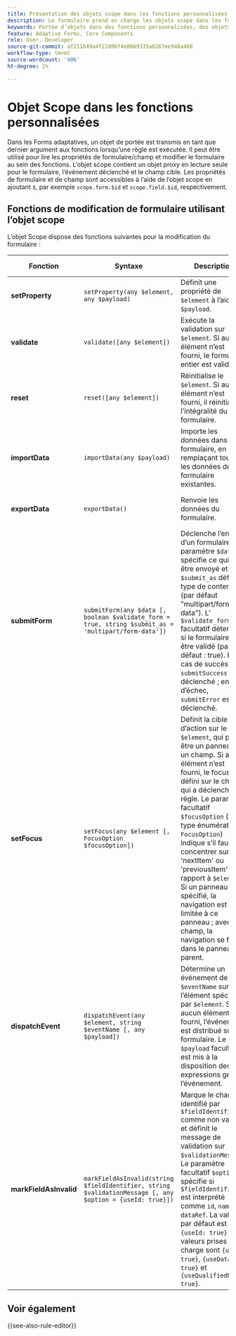 ```yaml
---
title: Présentation des objets scope dans les fonctions personnalisées
description: Le formulaire prend en charge les objets scope dans les fonctions personnalisées qui sont transmises en dernier argument aux fonctions lors de l’exécution de la règle.
keywords: Portée d’objets dans des fonctions personnalisées, des objets globaux, des objets de champ.
feature: Adaptive Forms, Core Components
role: User, Developer
source-git-commit: af211649a4f22d06f4e8669335a8267ee948a408
workflow-type: tm+mt
source-wordcount: '406'
ht-degree: 1%

---
```



# Objet Scope dans les fonctions personnalisées

Dans les Forms adaptatives, un objet de portée est transmis en tant que dernier argument aux fonctions lorsqu’une règle est exécutée. Il peut être utilisé pour lire les propriétés de formulaire/champ et modifier le formulaire au sein des fonctions. L’objet scope contient un objet proxy en lecture seule pour le formulaire, l’événement déclenché et le champ cible. Les propriétés de formulaire et de champ sont accessibles à l’aide de l’objet scope en ajoutant `$`, par exemple `scope.form.$id` et `scope.field.$id`, respectivement.

## Fonctions de modification de formulaire utilisant l’objet scope

L’objet Scope dispose des fonctions suivantes pour la modification du formulaire :

| Fonction | Syntaxe | Description | Exemple de code |
|-----------------|----------------------------------------------------------------------------------------------------|--------------------------------------------------------------------------------------------------------------|-----------------------------|
| **setProperty** | `setProperty(any $element, any $payload)` | Définit une propriété de `$element` à l’aide de `$payload`. | [Cliquez ici](/help/forms/custom-function-core-components-use-cases.md#show-a-panel-using-the-setproperty-rule) pour afficher l’exemple. |
| **validate** | `validate([any $element])` | Exécute la validation sur `$element`. Si aucun élément n’est fourni, le formulaire entier est validé. | [Cliquez ici](/help/forms/custom-function-core-components-use-cases.md#validate-the-field) pour afficher l’exemple. |
| **reset** | `reset([any $element])` | Réinitialise le `$element`. Si aucun élément n’est fourni, il réinitialise l’intégralité du formulaire. | [Cliquez ici](/help/forms/custom-function-core-components-use-cases.md#reset-a-panel) pour afficher l’exemple. |
| **importData** | `importData(any $payload)` | Importe les données dans le formulaire, en remplaçant toutes les données de formulaire existantes. | [Cliquez ici](/help/forms/custom-function-core-components-use-cases.md#pre-fill-the-field-with-a-value-when-the-form-loads) pour afficher l’exemple. |
| **exportData** | `exportData()` | Renvoie les données du formulaire. | [Cliquez ici](/help/forms/custom-function-core-components-use-cases.md#submit-altered-data-to-the-server) pour afficher l’exemple. |
| **submitForm** | `submitForm(any $data [, boolean $validate_form = true, string $submit_as = 'multipart/form-data'])` | Déclenche l’envoi d’un formulaire. Le paramètre `$data` spécifie ce qui doit être envoyé et `$submit_as` définit le type de contenu (par défaut &quot;multipart/form-data&quot;). L’ `$validate_form` facultatif détermine si le formulaire doit être validé (par défaut : true). En cas de succès, `submitSuccess` est déclenché ; en cas d’échec, `submitError` est déclenché. | [Cliquez ici](/help/forms/custom-function-core-components-use-cases.md#submit-altered-data-to-the-server) pour afficher l’exemple. |
| **setFocus** | `setFocus(any $element [, FocusOption $focusOption])` | Définit la cible d’action sur le `$element`, qui peut être un panneau ou un champ. Si aucun élément n’est fourni, le focus est défini sur le champ qui a déclenché la règle. Le paramètre facultatif `$focusOption` (de type énumération `FocusOption`) indique s’il faut se concentrer sur &#39;nextItem&#39; ou &#39;previousItem&#39; par rapport à `$element`. Si un panneau est spécifié, la navigation est limitée à ce panneau ; avec un champ, la navigation se fait dans le panneau parent. | [Cliquez ici](/help/forms/custom-function-core-components-use-cases.md#set-focus-on-the-specific-field) pour afficher l’exemple. |
| **dispatchEvent** | `dispatchEvent(any $element, string $eventName [, any $payload])` | Détermine un événement de type `$eventName` sur l’élément spécifié par `$element`. Si aucun élément n’est fourni, l’événement est distribué sur le formulaire. Le `$payload` facultatif est mis à la disposition des expressions gérant l’événement. | [Cliquez ici](/help/forms/custom-function-core-components-use-cases.md#add-or-delete-repeatable-panel-using-the-dispatchevent-property) pour afficher l’exemple. |
| **markFieldAsInvalid** | `markFieldAsInvalid(string $fieldIdentifier, string $validationMessage [, any $option = {useId: true}])` | Marque le champ identifié par `$fieldIdentifier` comme non valide et définit le message de validation sur `$validationMessage`. Le paramètre facultatif `$option` spécifie si `$fieldIdentifier` est interprété comme `id`, `name` ou `dataRef`. La valeur par défaut est `{useId: true}` et les valeurs prises en charge sont `{useId: true}`, `{useDataRef: true}` et `{useQualifiedName: true}`. | [Cliquez ici](/help/forms/custom-function-core-components-use-cases.md#to-display-a-custom-message-at-the-field-level-and-marking-the-field-as-invalid) pour afficher l’exemple. |

## Voir également

{{see-also-rule-editor}}